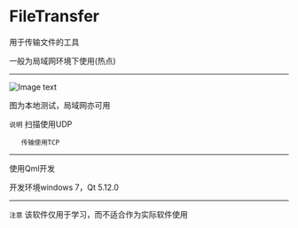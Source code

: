 ﻿# FileTransfer

用于传输文件的工具

一般为局域网环境下使用(热点)

------
![Image text](demonstrate/FileTransfer.gif)

图为本地测试，局域网亦可用

`说明` 扫描使用UDP

       传输使用TCP

------
使用Qml开发

开发环境windows 7，Qt 5.12.0

------

`注意` 该软件仅用于学习，而不适合作为实际软件使用